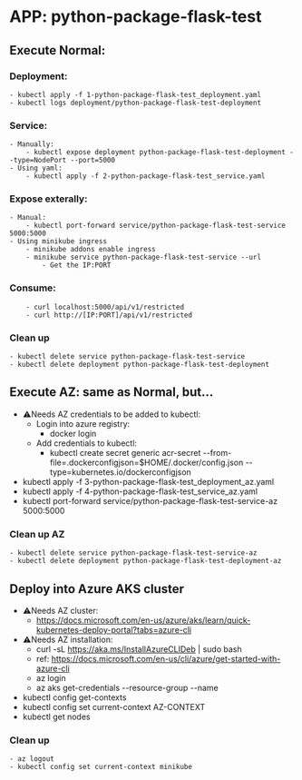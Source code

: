 # APP: python-package-flask-test 

## Execute Normal:
### Deployment:
	- kubectl apply -f 1-python-package-flask-test_deployment.yaml
	- kubectl logs deployment/python-package-flask-test-deployment
### Service:
	- Manually:
		- kubectl expose deployment python-package-flask-test-deployment --type=NodePort --port=5000
 	- Using yaml:
		- kubectl apply -f 2-python-package-flask-test_service.yaml
### Expose exterally:
	- Manual:
		- kubectl port-forward service/python-package-flask-test-service 5000:5000
	- Using minikube ingress
		- minikube addons enable ingress
		- minikube service python-package-flask-test-service --url
			- Get the IP:PORT
### Consume:
		- curl localhost:5000/api/v1/restricted
		- curl http://[IP:PORT]/api/v1/restricted

### Clean up
	- kubectl delete service python-package-flask-test-service
	- kubectl delete deployment python-package-flask-test-deployment

## Execute AZ: same as Normal, but...
- ⚠Needs AZ credentials to be added to kubectl:
	- Login into azure registry:
		- docker login <acr-path>
	- Add credentials to kubectl:
		- kubectl create secret generic acr-secret --from-file=.dockerconfigjson=$HOME/.docker/config.json --type=kubernetes.io/dockerconfigjson
- kubectl apply -f 3-python-package-flask-test_deployment_az.yaml
- kubectl apply -f 4-python-package-flask-test_service_az.yaml
- kubectl port-forward service/python-package-flask-test-service-az 5000:5000

### Clean up AZ
	- kubectl delete service python-package-flask-test-service-az
	- kubectl delete deployment python-package-flask-test-deployment-az

## Deploy into Azure AKS cluster
- ⚠Needs AZ cluster:
	- https://docs.microsoft.com/en-us/azure/aks/learn/quick-kubernetes-deploy-portal?tabs=azure-cli
- ⚠Needs AZ installation:
	- curl -sL https://aka.ms/InstallAzureCLIDeb | sudo bash
	- ref: https://docs.microsoft.com/en-us/cli/azure/get-started-with-azure-cli
	- az login
	- az aks get-credentials --resource-group <myResourceGroup> --name <myAKSCluster>
- kubectl config get-contexts
- kubectl config set current-context AZ-CONTEXT
- kubectl get nodes

### Clean up
	- az logout
	- kubectl config set current-context minikube
